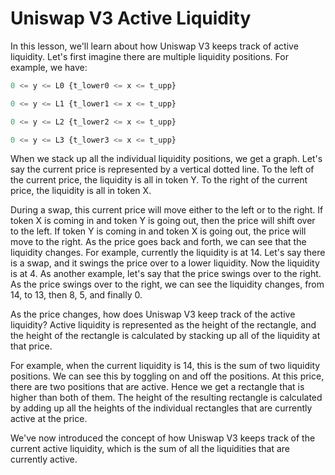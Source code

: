# Uniswap V3 Active Liquidity

In this lesson, we'll learn about how Uniswap V3 keeps track of active liquidity. Let's first imagine there are multiple liquidity positions. For example, we have:
```javascript
0 <= y <= L0 {t_lower0 <= x <= t_upp}
```
```javascript
0 <= y <= L1 {t_lower1 <= x <= t_upp}
```
```javascript
0 <= y <= L2 {t_lower2 <= x <= t_upp}
```
```javascript
0 <= y <= L3 {t_lower3 <= x <= t_upp}
```
When we stack up all the individual liquidity positions, we get a graph. Let's say the current price is represented by a vertical dotted line. To the left of the current price, the liquidity is all in token Y. To the right of the current price, the liquidity is all in token X.

During a swap, this current price will move either to the left or to the right. If token X is coming in and token Y is going out, then the price will shift over to the left. If token Y is coming in and token X is going out, the price will move to the right. As the price goes back and forth, we can see that the liquidity changes. For example, currently the liquidity is at 14. Let's say there is a swap, and it swings the price over to a lower liquidity. Now the liquidity is at 4. As another example, let's say that the price swings over to the right. As the price swings over to the right, we can see the liquidity changes, from 14, to 13, then 8, 5, and finally 0.

As the price changes, how does Uniswap V3 keep track of the active liquidity? Active liquidity is represented as the height of the rectangle, and the height of the rectangle is calculated by stacking up all of the liquidity at that price.

For example, when the current liquidity is 14, this is the sum of two liquidity positions. We can see this by toggling on and off the positions. At this price, there are two positions that are active. Hence we get a rectangle that is higher than both of them. The height of the resulting rectangle is calculated by adding up all the heights of the individual rectangles that are currently active at the price.

We've now introduced the concept of how Uniswap V3 keeps track of the current active liquidity, which is the sum of all the liquidities that are currently active.

